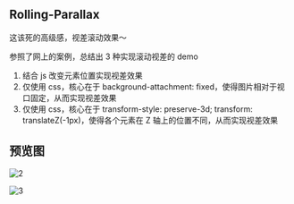 ## Rolling-Parallax

这该死的高级感，视差滚动效果～

参照了网上的案例，总结出 3 种实现滚动视差的 demo

1. 结合 js 改变元素位置实现视差效果
2. 仅使用 css，核心在于 background-attachment: fixed，使得图片相对于视口固定，从而实现视差效果
3. 仅使用 css，核心在于 transform-style: preserve-3d; transform: translateZ(-1px)，使得各个元素在 Z 轴上的位置不同，从而实现视差效果

## 预览图

![2](https://user-images.githubusercontent.com/53120187/219005132-e74f7838-5898-4d81-b93a-23ef7e4d3875.png)

![3](https://user-images.githubusercontent.com/53120187/219005169-aab8df28-7b22-4d4c-9937-edffadc02b01.png)
